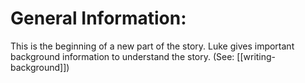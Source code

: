 # General Information:

This is the beginning of a new part of the story. Luke gives important background information to understand the story. (See: [[writing-background]])